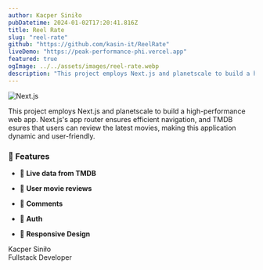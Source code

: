 ```yaml
---
author: Kacper Siniło
pubDatetime: 2024-01-02T17:20:41.816Z
title: Reel Rate
slug: "reel-rate"
github: "https://github.com/kasin-it/ReelRate"
liveDemo: "https://peak-performance-phi.vercel.app"
featured: true
ogImage: ../../assets/images/reel-rate.webp
description: "This project employs Next.js and planetscale to build a high-performance web app."
---
```


![Next.js](@assets/images/reel-rate.webp)

This project employs Next.js and planetscale to build a high-performance web app. Next.js's app router ensures efficient navigation, and TMDB esures that users can review the latest movies, making this application dynamic and user-friendly.

### 🚀 Features

- 💪 **Live data from TMDB**

- 💬 **User movie reviews**

- 💬 **Comments**

- 👤 **Auth**

- 📱 **Responsive Design**

Kacper Siniło <br/>
Fullstack Developer
